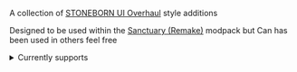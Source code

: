 A collection of [STONEBORN UI Overhaul](https://modrinth.com/resourcepack/stoneborn) style additions

Designed to be used within the [Sanctuary (Remake)](https://modrinth.com/modpack/sanctuary-remake) modpack but Can has been used in others feel free

<details>
<summary>Currently supports</summary>

### Keep in mind these are supported in varying degrees 
and are not all are finished 

[Alternate Origin GUI](https://modrinth.com/mod/altorigingui)

[Oh The Biomes You'll Go](https://modrinth.com/mod/biomesyougo)

[[Let's Do] Camping](https://modrinth.com/mod/lets-do-camping)

[EMI](https://modrinth.com/mod/emi) 

[[EMF] Entity Model Features](https://modrinth.com/mod/entity-model-features)

[[ETF] Entity Texture Features](https://modrinth.com/mod/entitytexturefeatures)

[Expanded Storage](https://modrinth.com/mod/expanded-storage)

[Wraith Waystones](https://modrinth.com/mod/fwaystones)

[The Guild](https://modrinth.com/mod/guild)

[GUI Pack Utils](https://modrinth.com/mod/gui-pack-utils)

[In-Game Account Switcher](https://modrinth.com/mod/in-game-account-switcher)

[Inventory Management](https://modrinth.com/mod/inventory-management)

[Inventory Profiles Next](https://modrinth.com/mod/inventory-profiles-next)

[Inventory Sorting](https://modrinth.com/mod/inventory-sorting)

[Just Enough Items](https://modrinth.com/mod/jei)

[LevelZ](https://modrinth.com/mod/levelz)

[LibZ](https://modrinth.com/mod/libz)

[MineFortress](https://modrinth.com/mod/minefortress)

[Mod Menu](https://modrinth.com/mod/modmenu)

[No Chat Reports](https://modrinth.com/mod/no-chat-reports)

[Numismatic Overhaul](https://modrinth.com/mod/numismatic-overhaul)

[Origins](https://modrinth.com/mod/origins)

[PartyAddon](https://modrinth.com/mod/partyaddon)

[PatchouliButton](https://modrinth.com/mod/patchoulibutton)

[Prometheus (Permissions & Utilities)](https://modrinth.com/mod/prometheus)

[Recursive Resources](https://modrinth.com/mod/recursiveresources)

[RPG-HUD](https://modrinth.com/mod/rpg-hud)

[Sawmill](https://modrinth.com/mod/universal-sawmill)

[Show Me Your Skin!](https://modrinth.com/mod/show-me-your-skin)

[Simple Discord RPC](https://modrinth.com/mod/simple-discord-rpc)

[Small Ships](https://modrinth.com/mod/small-ships)

[Simple Voice Chat](https://modrinth.com/plugin/simple-voice-chat)

[[Let's Do] WilderNature](https://modrinth.com/mod/lets-do-wildernature)

[World Name Generator](https://modrinth.com/mod/world-name-generator)
</details>

